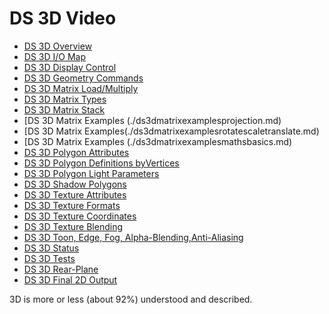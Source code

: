 # DS 3D Video


- [DS 3D Overview](./ds3doverview.md)
- [DS 3D I/O Map](./ds3diomap.md)
- [DS 3D Display Control](./ds3ddisplaycontrol.md)
- [DS 3D Geometry Commands](./ds3dgeometrycommands.md)
- [DS 3D Matrix Load/Multiply](./ds3dmatrixloadmultiply.md)
- [DS 3D Matrix Types](./ds3dmatrixtypes.md)
- [DS 3D Matrix Stack](./ds3dmatrixstack.md)
- [DS 3D Matrix Examples (./ds3dmatrixexamplesprojection.md)
- [DS 3D Matrix Examples(./ds3dmatrixexamplesrotatescaletranslate.md)
- [DS 3D Matrix Examples (./ds3dmatrixexamplesmathsbasics.md)
- [DS 3D Polygon Attributes](./ds3dpolygonattributes.md)
- [DS 3D Polygon Definitions byVertices](./ds3dpolygondefinitionsbyvertices.md)
- [DS 3D Polygon Light Parameters](./ds3dpolygonlightparameters.md)
- [DS 3D Shadow Polygons](./ds3dshadowpolygons.md)
- [DS 3D Texture Attributes](./ds3dtextureattributes.md)
- [DS 3D Texture Formats](./ds3dtextureformats.md)
- [DS 3D Texture Coordinates](./ds3dtexturecoordinates.md)
- [DS 3D Texture Blending](./ds3dtextureblending.md)
- [DS 3D Toon, Edge, Fog, Alpha-Blending,Anti-Aliasing](./ds3dtoonedgefogalphablendingantialiasing.md)
- [DS 3D Status](./ds3dstatus.md)
- [DS 3D Tests](./ds3dtests.md)
- [DS 3D Rear-Plane](./ds3drearplane.md)
- [DS 3D Final 2D Output](./ds3dfinal2doutput.md)

3D is more or less (about 92%) understood and described.



